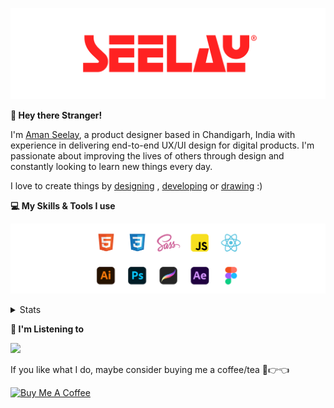 [![banner](./images/seelay.svg)](https://www.seelay.in)

**👋 Hey there Stranger!**

I'm [Aman Seelay](https://www.seelay.in), a product designer based in Chandigarh, India with experience in delivering end-to-end UX/UI design for digital products. I'm passionate about improving the lives of others through design and constantly looking to learn new things every day.

I love to create things by [designing](https://www.seelay.in/#work) , [developing](https://www.seelay.in/#projects) or [drawing](https://art.seelay.in) :)

**💻 My Skills & Tools I use**

[![banner](./images/skills&tools.svg)](https://www.seelay.in/about)

<details>
  <summary>Stats</summary>

---

<!--START_SECTION:waka-->
![Profile Views](http://img.shields.io/badge/Profile%20Views-2-blue)

**🐱 My GitHub Data** 

> 📦 778.3 kB Used in GitHub's Storage 
 > 
> 🏆 142 Contributions in the Year 2024
 > 
> 💼 Opted to Hire
 > 
> 📜 1 Public Repository 
 > 
> 🔑 43 Private Repository 
 > 
**I'm a Night 🦉** 

```text
🌞 Morning                302 commits         ████░░░░░░░░░░░░░░░░░░░░░   15.35 % 
🌆 Daytime                327 commits         ████░░░░░░░░░░░░░░░░░░░░░   16.62 % 
🌃 Evening                612 commits         ████████░░░░░░░░░░░░░░░░░   31.11 % 
🌙 Night                  726 commits         █████████░░░░░░░░░░░░░░░░   36.91 % 
```
📅 **I'm Most Productive on Sunday** 

```text
Monday                   242 commits         ███░░░░░░░░░░░░░░░░░░░░░░   12.30 % 
Tuesday                  304 commits         ████░░░░░░░░░░░░░░░░░░░░░   15.46 % 
Wednesday                171 commits         ██░░░░░░░░░░░░░░░░░░░░░░░   08.69 % 
Thursday                 339 commits         ████░░░░░░░░░░░░░░░░░░░░░   17.23 % 
Friday                   247 commits         ███░░░░░░░░░░░░░░░░░░░░░░   12.56 % 
Saturday                 294 commits         ████░░░░░░░░░░░░░░░░░░░░░   14.95 % 
Sunday                   370 commits         █████░░░░░░░░░░░░░░░░░░░░   18.81 % 
```


📊 **This Week I Spent My Time On** 

```text
🕑︎ Time Zone: Asia/Kolkata

💬 Programming Languages: 
Other                    3 hrs 30 mins       ███████████░░░░░░░░░░░░░░   42.14 % 
TypeScript               2 hrs 59 mins       █████████░░░░░░░░░░░░░░░░   35.84 % 
Markdown                 26 mins             █░░░░░░░░░░░░░░░░░░░░░░░░   05.24 % 
JavaScript               21 mins             █░░░░░░░░░░░░░░░░░░░░░░░░   04.40 % 
Image (svg)              18 mins             █░░░░░░░░░░░░░░░░░░░░░░░░   03.79 % 

🔥 Editors: 
Chrome                   4 hrs 10 mins       █████████████░░░░░░░░░░░░   50.18 % 
VS Code                  4 hrs 8 mins        ████████████░░░░░░░░░░░░░   49.82 % 

💻 Operating System: 
Windows                  8 hrs 19 mins       █████████████████████████   100.00 % 
```

**I Mostly Code in JavaScript** 

```text
JavaScript               24 repos            █████████████░░░░░░░░░░░░   53.33 % 
TypeScript               12 repos            ███████░░░░░░░░░░░░░░░░░░   26.67 % 
HTML                     6 repos             ███░░░░░░░░░░░░░░░░░░░░░░   13.33 % 
Java                     3 repos             ██░░░░░░░░░░░░░░░░░░░░░░░   06.67 % 
```




 Last Updated on 13/10/2024 06:44:54 UTC
<!--END_SECTION:waka-->

---

 </details>

**🎵 I'm Listening to**

<object data="https://now-play.vercel.app/api/generate?uid=7a17a86e-d6b7-43b5-8d9c-1d6dae42a779" >

  <img src="https://now-play.vercel.app/api/generate?uid=7a17a86e-d6b7-43b5-8d9c-1d6dae42a779" />

</object>

If you like what I do, maybe consider buying me a coffee/tea 🥺👉👈

<a href="https://www.buymeacoffee.com/seelay" target="_blank"><img src="https://cdn.buymeacoffee.com/buttons/v2/default-red.png" alt="Buy Me A Coffee" width="150" ></a>
